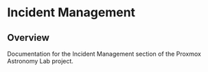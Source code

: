 # Incident Management

## Overview

Documentation for the Incident Management section of the Proxmox Astronomy Lab project.

